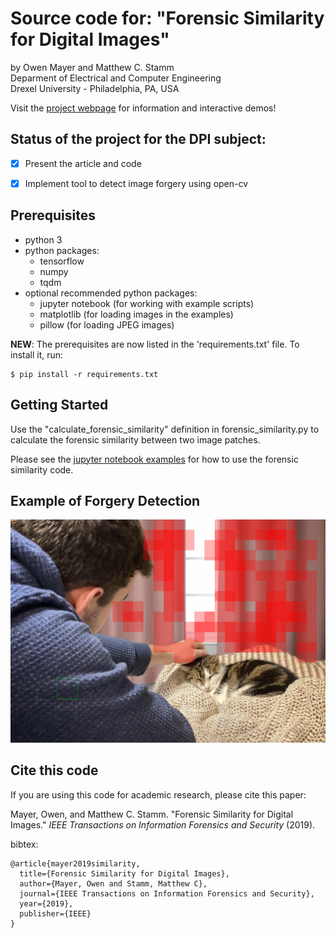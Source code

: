 # Source code for: "Forensic Similarity for Digital Images" 
by Owen Mayer and Matthew C. Stamm  
Deparment of Electrical and Computer Engineering  
Drexel University - Philadelphia, PA, USA

Visit the [project webpage](http://omayer.gitlab.io/forensicsimilarity/) for information and interactive demos!

## Status of the project for the DPI subject:
- [x] Present the article and code
- [x] Implement tool to detect image forgery using open-cv


## Prerequisites 
*  python 3
*  python packages:
    *  tensorflow
    *  numpy
    *  tqdm
* optional recommended python packages:
    *  jupyter notebook (for working with example scripts)
    *  matplotlib (for loading images in the examples)
    *  pillow (for loading JPEG images)


**NEW**: The prerequisites are now listed in the 'requirements.txt' file. To install it, run:
```
$ pip install -r requirements.txt
```

## Getting Started

Use the "calculate_forensic_similarity" definition in forensic_similarity.py to calculate the forensic similarity between two image patches.

Please see the [jupyter notebook examples](https://gitlab.com/MISLgit/forensic-similarity-for-digital-images/tree/master/examples) for how to use the forensic similarity code.

## Example of Forgery Detection

<img src="https://github.com/nilsonsales/forensic-similarity-for-digital-images/raw/master/examples/images/detected_2.jpg" width="720">

## Cite this code
If you are using this code for academic research, please cite this paper:

Mayer, Owen, and Matthew C. Stamm. "Forensic Similarity for Digital Images." *IEEE Transactions on Information Forensics and Security* (2019).

bibtex:
```
@article{mayer2019similarity,
  title={Forensic Similarity for Digital Images},
  author={Mayer, Owen and Stamm, Matthew C},
  journal={IEEE Transactions on Information Forensics and Security},
  year={2019},
  publisher={IEEE}
}
```
